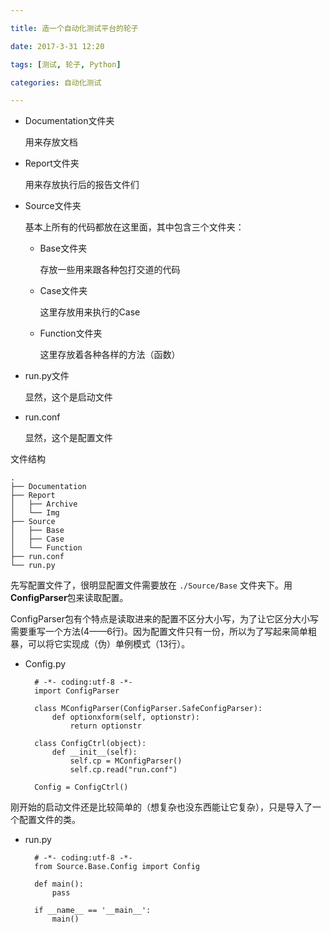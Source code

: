 ```yaml
---

title: 造一个自动化测试平台的轮子

date: 2017-3-31 12:20

tags: [测试, 轮子, Python]

categories: 自动化测试

---
```


+ Documentation文件夹

    用来存放文档

+ Report文件夹

    用来存放执行后的报告文件们

+ Source文件夹

    基本上所有的代码都放在这里面，其中包含三个文件夹：

    - Base文件夹

        存放一些用来跟各种包打交道的代码

    - Case文件夹

        这里存放用来执行的Case

    - Function文件夹

        这里存放着各种各样的方法（函数）

+ run.py文件

    显然，这个是启动文件

+ run.conf

    显然，这个是配置文件

文件结构

    .
    ├── Documentation
    ├── Report
    │   ├── Archive
    │   └── Img
    ├── Source
    │   ├── Base
    │   ├── Case
    │   └── Function
    ├── run.conf
    └── run.py

先写配置文件了，很明显配置文件需要放在 `./Source/Base` 文件夹下。用**ConfigParser**包来读取配置。

ConfigParser包有个特点是读取进来的配置不区分大小写，为了让它区分大小写需要重写一个方法(4——6行)。因为配置文件只有一份，所以为了写起来简单粗暴，可以将它实现成（伪）单例模式（13行）。

+ Config.py

        # -*- coding:utf-8 -*-
        import ConfigParser

        class MConfigParser(ConfigParser.SafeConfigParser):
            def optionxform(self, optionstr):
                return optionstr

        class ConfigCtrl(object):
            def __init__(self):
                self.cp = MConfigParser()
                self.cp.read("run.conf")

        Config = ConfigCtrl()


刚开始的启动文件还是比较简单的（想复杂也没东西能让它复杂），只是导入了一个配置文件的类。

+ run.py

        # -*- coding:utf-8 -*-
        from Source.Base.Config import Config

        def main():
            pass

        if __name__ == '__main__':
            main()
